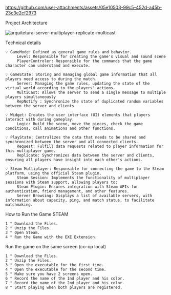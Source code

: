 


https://github.com/user-attachments/assets/05e10503-99c5-452d-a45b-23c3e2cf2973


 
Project Architecture  

![arquitetura-server-multiplayer-replicate-multicast](https://github.com/alfredo1995/multiplayer-server-replicate-multicast/assets/71193893/fd35c3f0-269d-4c0b-9d07-5dfbf45a5bde)

Technical details 

    💡 GameMode: Defined as general game rules and behavior.
         Level: Responsible for creating the game's visual and sound scene
         PlayerControler: Responsible for the commands that the game character can understand and execute.

    💡 GameState: Storing and managing global game information that all players need access to during the match.
         Server: Managing the game rules, updating the state of the virtual world according to the players' actions.
         MultiCast: Allows the server to send a single message to multiple players simultaneously
         RepNotify : Synchronize the state of duplicated random variables between the server and clients

    💡 Widget: Creates the user interface (UI) elements that players interact with during gameplay.
         Logic: Build the scene, move the pieces, check the game conditions, call animations and other functions.

    💡 PlayState: Centralizes the data that needs to be shared and synchronized between the server and all connected clients.
         Request: Fulfill data requests related to player information for this multiplayer game.
         Replicate: Synchronizes data between the server and clients, ensuring all players have insight into each other's actions.

    💡 Steam Multiplayer: Responsible for connecting the game to the Steam platform, using the official Steam plugin.
         Steam Session: Implements the functionality of multiplayer sessions with Steam support, allowing players to:
         Steam Plugin: Ensures integration with Steam APIs for authentication, friend management, and other features.
         Server Browsing: Displays a list of available servers, with information about capacity, ping, and match status, to facilitate matchmaking.


How to Run the Game STEAM

    1 ° Download the Files.
    2 ° Unzip the Files.
    3 ° Open Steam.
    4 ° Run the Game with the EXE Extension.
    
Run the game on the same screen (co-op local)

    1 ° Download the Files.
    2 ° Unzip the Files.
    3 ° Open the executable for the first time.
    4 ° Open the executable for the second time.
    5 ° Make sure you have 2 screens open.
    6 ° Record the name of the 1nd player and his color.
    7 ° Record the name of the 2nd player and his color. 
    8 ° Start playing when both players are registered.

        


